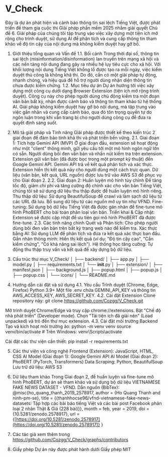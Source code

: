 # V_Check

Đây là dự án phát hiện và cảnh báo thông tin sai lệch Tiếng Việt, được phát triển để tham gia cuộc thi Giải pháp phần mềm 2025 nhằm giải quyết Chủ đề 6. Giải pháp của chúng tôi tập trung vào việc xây dựng một tiện ích mở rộng cho trình duyệt, sử dụng AI để phân tích và cung cấp thông tin tham khảo về độ tin cậy của nội dung mà không kiểm duyệt hay gỡ bỏ.
1. Giới thiệu tổng quan và Vấn đề
1.1. Bối cảnh
Trong thời đại số, thông tin sai lệch (misinformation/disinformation) lan truyền trên mạng xã hội và các nền tảng nội dung đang gây ra nhiều hệ lụy tiêu cực cho xã hội. Với khối lượng nội dung Tiếng Việt khổng lồ được tạo ra mỗi ngày, việc kiểm duyệt thủ công là không khả thi. Do đó, cần có một giải pháp tự động, nhanh chóng, và hiệu quả để hỗ trợ người dùng nhận diện thông tin chưa được kiểm chứng.
1.2. Mục tiêu dự án
Dự án hướng tới việc xây dựng một công cụ dưới dạng Browser Extension (tiện ích mở rộng trình duyệt). Công cụ này cho phép người dùng chủ động kiểm tra một đoạn văn bản bất kỳ, nhận được cảnh báo và thông tin tham khảo từ hệ thống AI.
Giải pháp không kiểm duyệt hay gỡ bỏ nội dung, mà tập trung vào việc gắn nhãn và cung cấp cảnh báo, qua đó tôn trọng quyền tự do ngôn luận trong khi vẫn trang bị cho người dùng công cụ để đưa ra quyết định sáng suốt.
2. Mô tả giải pháp và Tính năng
Giải pháp được thiết kế theo kiến trúc 2 giai đoạn để đảm bảo tính khả thi và phát triển bền vững.
2.1. Giai đoạn 1: Tích hợp Gemini API (MVP)
Ở giai đoạn đầu, extension sẽ hoạt động như một "client" thông minh, gửi yêu cầu tới một mô hình ngôn ngữ lớn có sẵn.
Người dùng bôi đen văn bản và nhấn nút kiểm tra trên extension.
Extension gửi văn bản (đã được bọc trong một prompt kỹ thuật) đến Google Gemini API.
Gemini API trả về kết quả phân tích và xác thực.
Extension hiển thị kết quả này cho người dùng một cách trực quan.
Dữ liệu (văn bản, kết quả, URL nguồn) được lưu trữ vào AWS S3 để phục vụ cho Giai đoạn 2.
2.2. Giai đoạn 2: Huấn luyện mô hình tùy chỉnh
Để tăng tốc độ, giảm chi phí và tăng cường độ chính xác cho văn bản Tiếng Việt, chúng tôi sẽ sử dụng dữ liệu thu thập được để huấn luyện mô hình riêng.
Thu thập dữ liệu: Sử dụng BeautifulSoup để crawl và làm sạch dữ liệu từ các URL đã lưu. Bổ sung dữ liệu từ các nguồn mở uy tín như VFND.
Fine-tuning: Sử dụng bộ dữ liệu Tiếng Việt đã được gán nhãn để fine-tune mô hình PhoBERT cho bài toán phân loại văn bản.
Triển khai & Cập nhật: Extension sẽ được cập nhật để ưu tiên gọi mô hình PhoBERT đã được fine-tune.
2.3. Các tính năng chính
Quét và Phân tích: Cho phép người dùng bôi đen văn bản trên bất kỳ trang web nào để kiểm tra.
Xác thực bằng AI: Sử dụng LLM để phân tích và đưa ra kết quả xác thực ban đầu.
Gắn nhãn thông minh: Hiển thị kết quả (ví dụ: "Độ tin cậy cao", "Cần kiểm chứng", "Có khả năng sai lệch").
Hệ thống học tăng cường: Tự động thu thập truy vấn và kết quả để xây dựng bộ dữ liệu.
3. Cấu trúc thư mục
V_Check/
│
├── backend/
│   ├── app.py
│   ├── model.py
│   ├── requirements.txt
│   └── __init__.py
│
├── extension/
│   ├── manifest.json
│   ├── background.js
│   ├── popup.html
│   ├── popup.js
│   ├── popup.css
│   └── icons/
│
└── README.md


4. Hướng dẫn cài đặt và sử dụng
4.1. Yêu cầu
Trình duyệt (Chrome, Edge, Firefox)
Python 3.9+
Một file .env chứa GEMINI_API_KEY và thông tin AWS_ACCESS_KEY, AWS_SECRET_KEY.
4.2. Cài đặt Extension
Clone repository này:
git clone https://github.com/Cozgg/V_Check.git


Mở trình duyệt Chrome/Edge và truy cập chrome://extensions.
Bật "Chế độ nhà phát triển" (Developer mode).
Chọn "Tải tiện ích đã giải nén" (Load unpacked) và trỏ đến thư mục extension.
4.3. Cài đặt môi trường Backend
Tạo và kích hoạt môi trường ảo:
python -m venv venv
source venv/bin/activate  # Trên Windows: venv\Scripts\activate


Cài đặt các thư viện cần thiết:
pip install -r requirements.txt


5. Các thư viện và công nghệ
Frontend (Extension): JavaScript, HTML, CSS
AI Model (Giai đoạn 1): Google Gemini API
AI Model (Giai đoạn 2): PhoBERT (PyTorch, Transformers)
Data Scraping: Python, BeautifulSoup
Lưu trữ dữ liệu: AWS S3
6. Dữ liệu tham khảo
Trong Giai đoạn 2, để huấn luyện và fine-tune mô hình PhoBERT, dự án sẽ tham khảo và sử dụng bộ dữ liệu VIETNAMESE FAKE NEWS DATASET - VFND.
Dẫn nguồn (BibTex):
@misc{ho_quang_thanh_2019_2578917,
  author       = {Ho Quang Thanh and
                  ninh-pm-se},
  title        = {{thanhhocse96/vfnd-vietnamese-fake-news-datasets:
                   Tập hợp các bài báo tiếng Việt và các bài post
                   Facebook phân loại 2 nhãn Thật \& Giả (228 bài)}},
  month        = feb,
  year         = 2019,
  doi          = {10.5281/zenodo.2578917},
  url          = {[https://doi.org/10.5281/zenodo.2578917](https://doi.org/10.5281/zenodo.2578917)}
}


7. Các tác giả xem thêm trong https://github.com/Cozgg/V_Check/graphs/contributors

8. Giấy phép
Dự án này được phát hành dưới Giấy phép MIT
